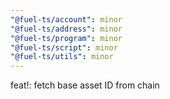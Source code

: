 ```yaml
---
"@fuel-ts/account": minor
"@fuel-ts/address": minor
"@fuel-ts/program": minor
"@fuel-ts/script": minor
"@fuel-ts/utils": minor
---
```


feat!: fetch base asset ID from chain
